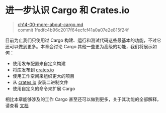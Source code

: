 # 进一步认识 Cargo 和 Crates.io

> [ch14-00-more-about-cargo.md](https://github.com/rust-lang/book/blob/master/src/ch14-00-more-about-cargo.md)
> <br>
> commit 1fedfc4b96c2017f64ecfcf41a0a07e2e815f24f

目前为止我们只使用过 Cargo 构建、运行和测试代码这些最基本的功能，不过它还可以做到更多。本章会讨论 Cargo 其他一些更为高级的功能，我们将展示如何：

* 使用发布配置来自定义构建
* 将库发布到 [crates.io](https://crates.io)<!-- ignore -->
* 使用工作空间来组织更大的项目
* 从 [crates.io](https://crates.io)<!-- ignore --> 安装二进制文件
* 使用自定义的命令来扩展 Cargo

相比本章能够涉及的工作 Cargo 甚至还可以做到更多，关于其功能的全部解释，请查看 [文档](http://doc.rust-lang.org/cargo/)